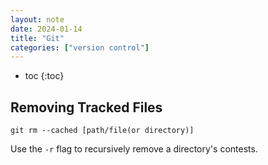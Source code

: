 ```yaml
---
layout: note
date: 2024-01-14
title: "Git"
categories: ["version control"]
---
```


- toc
{:toc}

## Removing Tracked Files

```shell
git rm --cached [path/file(or directory)]
```

Use the `-r` flag to recursively remove a directory's contests.
